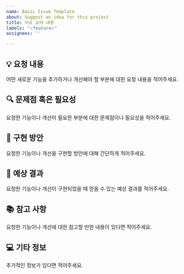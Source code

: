 ```yaml
---
name: Basic Issue Template
about: Suggest an idea for this project
title: 이슈 요약 내용
labels: "⭐️feature⭐️"
assignees: ''

---
```


## 💡 요청 내용
어떤 새로운 기능을 추가하거나 개선해야 할 부분에 대한 요청 내용을 적어주세요.

## 🔍 문제점 혹은 필요성
요청한 기능이나 개선이 필요한 부분에 대한 문제점이나 필요성을 적어주세요.

## 🚀 구현 방안
요청한 기능이나 개선을 구현할 방안에 대해 간단하게 적어주세요.

## 🎉 예상 결과
요청한 기능이나 개선이 구현되었을 때 얻을 수 있는 예상 결과를 적어주세요.

## 📚 참고 사항
요청한 기능이나 개선에 대한 참고할 만한 내용이 있다면 적어주세요.

## 💻 기타 정보
추가적인 정보가 있다면 적어주세요.

